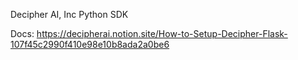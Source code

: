 Decipher AI, Inc Python SDK

Docs: https://decipherai.notion.site/How-to-Setup-Decipher-Flask-107f45c2990f410e98e10b8ada2a0be6